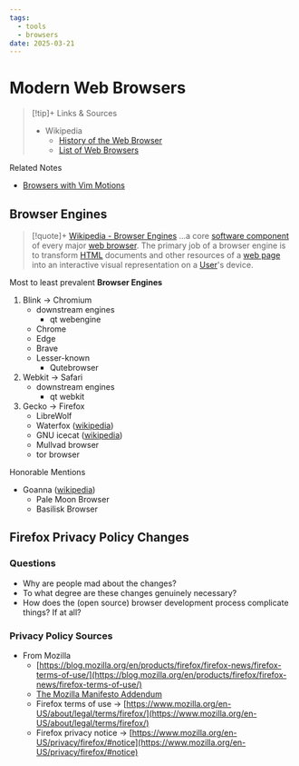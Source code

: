 ```yaml
---
tags:
  - tools
  - browsers
date: 2025-03-21
---
```

# Modern Web Browsers

> [!tip]+ Links & Sources
> - Wikipedia
> 	- [History of the Web Browser](https://en.wikipedia.org/wiki/History_of_the_web_browser)
> 	- [List of Web Browsers](https://en.wikipedia.org/wiki/List_of_web_browsers)

Related Notes

- [Browsers with Vim Motions](Browsers%20with%20Vim%20Motions.md)

## Browser Engines

> [!quote]+ [Wikipedia - Browser Engines](<- [Wikipedia - Browser Engines](https://en.wikipedia.org/wiki/Browser_engine)>)
> ...a core [software component](https://en.wikipedia.org/wiki/Software_component "Software component") of every major [web browser](https://en.wikipedia.org/wiki/Web_browser "Web browser"). The primary job of a browser engine is to transform [HTML](https://en.wikipedia.org/wiki/HTML "HTML") documents and other resources of a [web page](https://en.wikipedia.org/wiki/Web_page "Web page") into an interactive visual representation on a [User](https://en.wikipedia.org/wiki/User_\(computing\) "User (computing)")'s device.

Most to least prevalent **Browser Engines**

1. Blink → Chromium
	- downstream engines
		- qt webengine
	- Chrome
	- Edge
	- Brave
	- Lesser-known
		- Qutebrowser
2. Webkit → Safari
	- downstream engines
		- qt webkit
3. Gecko → Firefox
	- LibreWolf
	- Waterfox ([wikipedia](https://en.wikipedia.org/wiki/Waterfox))
	- GNU icecat ([wikipedia](https://en.wikipedia.org/wiki/GNU_IceCat))
	- Mullvad browser
	- tor browser

Honorable Mentions

- Goanna ([wikipedia](<https://en.wikipedia.org/wiki/Goanna_(software)>))
	- Pale Moon Browser
	- Basilisk Browser



## Firefox Privacy Policy Changes

### Questions

- Why are people mad about the changes?
- To what degree are these changes genuinely necessary?
- How does the (open source) browser development process complicate things? If at all?

### Privacy Policy Sources

- From Mozilla
	- [https://blog.mozilla.org/en/products/firefox/firefox-news/firefox-terms-of-use/](https://blog.mozilla.org/en/products/firefox/firefox-news/firefox-terms-of-use/)
	- [The Mozilla Manifesto Addendum](https://www.mozilla.org/en-US/about/manifesto/)
	- Firefox terms of use → [https://www.mozilla.org/en-US/about/legal/terms/firefox/](https://www.mozilla.org/en-US/about/legal/terms/firefox/)
	- Firefox privacy notice → [https://www.mozilla.org/en-US/privacy/firefox/#notice](https://www.mozilla.org/en-US/privacy/firefox/#notice)

